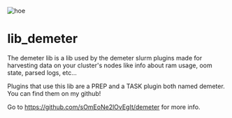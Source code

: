 
![hoe](https://user-images.githubusercontent.com/87118859/185426997-149c94e8-e33e-4621-b193-81594645686a.png)
# lib_demeter
The demeter lib is a lib used by the demeter slurm plugins made for harvesting data on your cluster's nodes like info about ram usage, oom state, parsed logs, etc...

Plugins that use this lib are a PREP and a TASK plugin both named demeter. You can find them on my github!

Go to https://github.com/sOmEoNe2lOvEgIt/demeter for more info.
